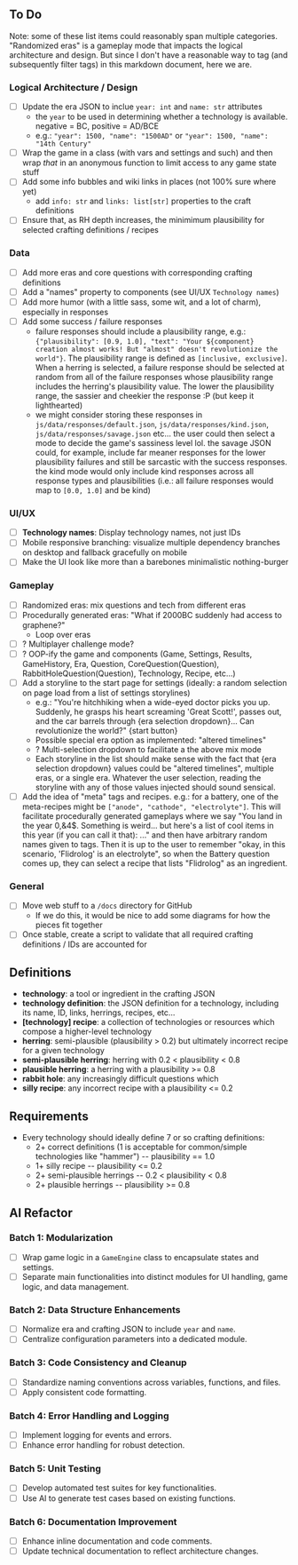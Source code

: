 ## To Do

Note: some of these list items could reasonably span multiple categories.
"Randomized eras" is a gameplay mode that impacts the logical architecture and
design. But since I don't have a reasonable way to tag (and subsequently filter
tags) in this markdown document, here we are.

### Logical Architecture / Design

- [ ] Update the era JSON to inclue `year: int` and `name: str` attributes
  - the `year` to be used in determining whether a technology is available. negative = BC, positive = AD/BCE
  - e.g.: `"year": 1500, "name": "1500AD"` or `"year": 1500, "name": "14th Century"`
- [ ] Wrap the game in a class (with vars and settings and such) and then wrap *that* in an anonymous function to limit access to any game state stuff
- [ ] Add some info bubbles and wiki links in places (not 100% sure where yet)
  - add `info: str` and `links: list[str]` properties to the craft definitions
- [ ] Ensure that, as RH depth increases, the minimimum plausibility for selected crafting definitions / recipes

### Data

- [ ] Add more eras and core questions with corresponding crafting definitions
- [ ] Add a "names" property to components (see UI/UX `Technology names`)
- [ ] Add more humor (with a little sass, some wit, and a lot of charm), especially in responses
- [ ] Add some success / failure responses
  - failure responses should include a plausibility range, e.g.: `{"plausibility": [0.9, 1.0], "text": "Your ${component} creation almost works! But "almost" doesn't revolutionize the world"}`. The plausibility range is defined as `[inclusive, exclusive]`. When a herring is selected, a failure response should be selected at random from all of the failure responses whose plausibility range includes the herring's plausibility value. The lower the plausibility range, the sassier and cheekier the response :P (but keep it lighthearted)
  - we might consider storing these responses in `js/data/responses/default.json`, `js/data/responses/kind.json`, `js/data/responses/savage.json` etc... the user could then select a mode to decide the game's sassiness level lol. the savage JSON could, for example, include far meaner responses for the lower plausibility failures and still be sarcastic with the success responses. the kind mode would only include kind responses across all response types and plausibilities (i.e.: all failure responses would map to `[0.0, 1.0]` and be kind)

### UI/UX

- [ ] **Technology names**: Display technology names, not just IDs
- [ ] Mobile responsive branching: visualize multiple dependency branches on desktop and fallback gracefully on mobile
- [ ] Make the UI look like more than a barebones minimalistic nothing-burger

### Gameplay

- [ ] Randomized eras: mix questions and tech from different eras
- [ ] Procedurally generated eras: "What if 2000BC suddenly had access to graphene?"
  - Loop over eras
- [ ] ? Multiplayer challenge mode?
- [ ] ? OOP-ify the game and components (Game, Settings, Results, GameHistory, Era, Question, CoreQuestion(Question), RabbitHoleQuestion(Question), Technology, Recipe, etc...)
- [ ] Add a storyline to the start page for settings (ideally: a random selection on page load from a list of settings storylines)
  - e.g.: "You're hitchhiking when a wide-eyed doctor picks you up. Suddenly, he grasps his heart screaming 'Great Scott!', passes out, and the car barrels through {era  selection dropdown}... Can revolutionize the world?" {start button}
  - Possible special era option as implemented: "altered timelines"
  - ? Multi-selection dropdown to facilitate a the above mix mode
  - Each storyline in the list should make sense with the fact that {era selection dropdown} values could be "altered timelines", multiple eras, or a single era. Whatever the user selection, reading the storyline with any of those values injected should sound sensical.
- [ ] Add the idea of "meta" tags and recipes. e.g.: for a battery, one of the meta-recipes might be `["anode", "cathode", "electrolyte"]`. This will facilitate procedurally generated gameplays where we say "You land in the year 0,&4$. Something is weird... but here's a list of cool items in this year (if you can call it that): ..." and then have arbitrary random names given to tags. Then it is up to the user to remember "okay, in this scenario, 'Flidrolog' is an electrolyte", so when the Battery question comes up, they can select a recipe that lists "Flidrolog" as an ingredient.

### General

- [ ] Move web stuff to a `/docs` directory for GitHub
  - If we do this, it would be nice to add some diagrams for how the pieces fit together
- [ ] Once stable, create a script to validate that all required crafting definitions / IDs are accounted for

## Definitions

- **technology**: a tool or ingredient in the crafting JSON
- **technology definition**: the JSON definition for a technology, including its name, ID, links, herrings, recipes, etc...
- **[technology] recipe**: a collection of technologies or resources which compose a higher-level technology
- **herring**: semi-plausible (plausibility > 0.2) but ultimately incorrect recipe for a given technology
- **semi-plausible herring**: herring with 0.2 < plausibility < 0.8
- **plausible herring**: a herring with a plausibility >= 0.8
- **rabbit hole**: any increasingly difficult questions which 
- **silly recipe**: any incorrect recipe with a plausibility <= 0.2

## Requirements

- Every technology should ideally define 7 or so crafting definitions:
  - 2+ correct definitions (1 is acceptable for common/simple technologies like "hammer") -- plausibility == 1.0
  - 1+ silly recipe -- plausibility <= 0.2
  - 2+ semi-plausible herrings -- 0.2 < plausibility < 0.8
  - 2+ plausible herrings -- plausibility >= 0.8

## AI Refactor

### Batch 1: Modularization

- [ ] Wrap game logic in a `GameEngine` class to encapsulate states and settings.
- [ ] Separate main functionalities into distinct modules for UI handling, game logic, and data management.

### Batch 2: Data Structure Enhancements

- [ ] Normalize era and crafting JSON to include `year` and `name`.
- [ ] Centralize configuration parameters into a dedicated module.

### Batch 3: Code Consistency and Cleanup

- [ ] Standardize naming conventions across variables, functions, and files.
- [ ] Apply consistent code formatting.

### Batch 4: Error Handling and Logging

- [ ] Implement logging for events and errors.
- [ ] Enhance error handling for robust detection.

### Batch 5: Unit Testing

- [ ] Develop automated test suites for key functionalities.
- [ ] Use AI to generate test cases based on existing functions.

### Batch 6: Documentation Improvement

- [ ] Enhance inline documentation and code comments.
- [ ] Update technical documentation to reflect architecture changes.
